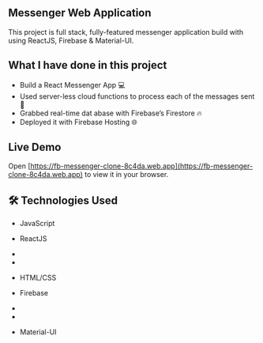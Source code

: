 ## Messenger Web Application 

This project is full stack, fully-featured messenger application build with using ReactJS, Firebase & Material-UI.

            
## What I have done in this project

- Build a React Messenger App 💻
- Used server-less cloud functions to process each of the messages sent 🚀
- Grabbed real-time dat abase with Firebase’s Firestore 🔥
- Deployed it with Firebase Hosting 🌐

## Live Demo



Open [https://fb-messenger-clone-8c4da.web.app](https://fb-messenger-clone-8c4da.web.app) to view it in your
browser.    
    
## 🛠 Technologies Used 
        
        
                                                                                    
- JavaScript
- ReactJS               


- 
-   
- HTML/CSS
- Firebase
- 
- 


- Material-UI


